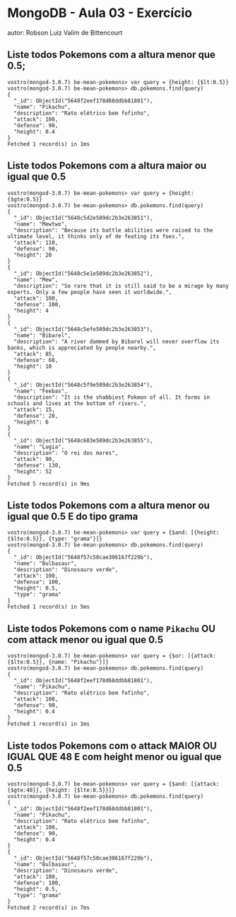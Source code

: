 # MongoDB - Aula 03 - Exercício
autor: Robson Luiz Valim de Bittencourt

## Liste todos Pokemons com a altura **menor que** 0.5;

```
vostro(mongod-3.0.7) be-mean-pokemons> var query = {height: {$lt:0.5}}
vostro(mongod-3.0.7) be-mean-pokemons> db.pokemons.find(query)
{
  "_id": ObjectId("5648f2eef178d68ddbb81801"),
  "name": "Pikachu",
  "description": "Rato elétrico bem fofinho",
  "attack": 100,
  "defense": 90,
  "height": 0.4
}
Fetched 1 record(s) in 1ms
```

## Liste todos Pokemons com a altura **maior ou igual que** 0.5

```
vostro(mongod-3.0.7) be-mean-pokemons> var query = {height: {$gte:0.5}}
vostro(mongod-3.0.7) be-mean-pokemons> db.pokemons.find(query)
{
  "_id": ObjectId("5648c5d2e509dc2b3e263851"),
  "name": "Mewtwo",
  "description": "Because its battle abilities were raised to the ultimate level, it thinks only of de feating its foes.",
  "attack": 110,
  "defense": 90,
  "height": 20
}
{
  "_id": ObjectId("5648c5e1e509dc2b3e263852"),
  "name": "Mew",
  "description": "So rare that it is still said to be a mirage by many experts. Only a few people have seen it worldwide.",
  "attack": 100,
  "defense": 100,
  "height": 4
}
{
  "_id": ObjectId("5648c5efe509dc2b3e263853"),
  "name": "Bibarel",
  "description": "A river dammed by Bibarel will never overflow its banks, which is appreciated by people nearby.",
  "attack": 85,
  "defense": 60,
  "height": 10
}
{
  "_id": ObjectId("5648c5f9e509dc2b3e263854"),
  "name": "Feebas",
  "description": "It is the shabbiest Pokmon of all. It forms in schools and lives at the bottom of rivers.",
  "attack": 15,
  "defense": 20,
  "height": 6
}
{
  "_id": ObjectId("5648c603e509dc2b3e263855"),
  "name": "Lugia",
  "description": "O rei dos mares",
  "attack": 90,
  "defense": 130,
  "height": 52
}
Fetched 5 record(s) in 9ms
```

## Liste todos Pokemons com a altura **menor ou igual que** 0.5 **E** do tipo grama

```
vostro(mongod-3.0.7) be-mean-pokemons> var query = {$and: [{height: {$lte:0.5}}, {type: "grama"}]}
vostro(mongod-3.0.7) be-mean-pokemons> db.pokemons.find(query)
{
  "_id": ObjectId("5648f57c50cae306167f229b"),
  "name": "Bulbasaur",
  "description": "Dinosauro verde",
  "attack": 100,
  "defense": 100,
  "height": 0.5,
  "type": "grama"
}
Fetched 1 record(s) in 5ms
```

## Liste todos Pokemons com o name `Pikachu` **OU** com attack **menor ou igual que** 0.5

```
vostro(mongod-3.0.7) be-mean-pokemons> var query = {$or: [{attack: {$lte:0.5}}, {name: "Pikachu"}]}
vostro(mongod-3.0.7) be-mean-pokemons> db.pokemons.find(query)
{
  "_id": ObjectId("5648f2eef178d68ddbb81801"),
  "name": "Pikachu",
  "description": "Rato elétrico bem fofinho",
  "attack": 100,
  "defense": 90,
  "height": 0.4
}
Fetched 1 record(s) in 1ms
```


## Liste todos Pokemons com o attack **MAIOR OU IGUAL QUE** 48 **E** com  height **menor ou igual que** 0.5

```
vostro(mongod-3.0.7) be-mean-pokemons> var query = {$and: [{attack: {$gte:48}}, {height: {$lte:0.5}}]}
vostro(mongod-3.0.7) be-mean-pokemons> db.pokemons.find(query)
{
  "_id": ObjectId("5648f2eef178d68ddbb81801"),
  "name": "Pikachu",
  "description": "Rato elétrico bem fofinho",
  "attack": 100,
  "defense": 90,
  "height": 0.4
}
{
  "_id": ObjectId("5648f57c50cae306167f229b"),
  "name": "Bulbasaur",
  "description": "Dinosauro verde",
  "attack": 100,
  "defense": 100,
  "height": 0.5,
  "type": "grama"
}
Fetched 2 record(s) in 7ms
```


